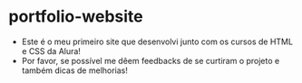 # portfolio-website
- Este é o meu primeiro site que desenvolvi junto com os cursos de HTML e CSS da Alura!
- Por favor, se possível me dêem feedbacks de se curtiram o projeto e também dicas de melhorias!

